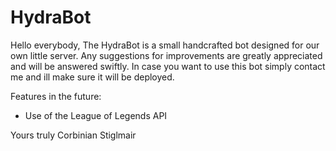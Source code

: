 # HydraBot
Hello everybody,
The HydraBot is a small handcrafted bot designed for our own little server.
Any suggestions for improvements are greatly appreciated and will be answered swiftly.
In case you want to use this bot simply contact me and ill make sure it will be deployed.

Features in the future:
  - Use of the League of Legends API

Yours truly
Corbinian Stiglmair
